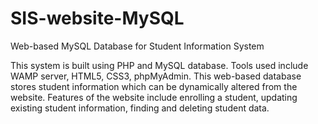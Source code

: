 # SIS-website-MySQL
Web-based MySQL Database for Student Information System

This system is built using PHP and MySQL database. Tools used include WAMP server, HTML5, CSS3, phpMyAdmin. This web-based database stores student information which can be dynamically altered from the website. Features of the website include enrolling a student, updating existing student information, finding and deleting student data.
